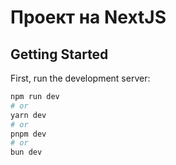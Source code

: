 # Проект на NextJS

## Getting Started

First, run the development server:

```bash
npm run dev
# or
yarn dev
# or
pnpm dev
# or
bun dev
```

